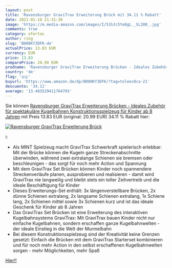 ```yaml
---
layout: post
title: 'Ravensburger GraviTrax Erweiterung Brück mit 34.11 % Rabatt'
date: 2021-01-10 21:31:39
image: 'https://m.media-amazon.com/images/I/51hJc5Ye8gL._SL200_.jpg'
comments: true
category: ofertas
author: ring
slug: 'B000KY3DFK-de'
actualPrice: 13.83 EUR
currency: EUR
price: 13.83
comparePrice: 20.99 EUR
prodname: 'Ravensburger GraviTrax Erweiterung Brücken - Ideales Zubehör für spektakuläre Kugelbahnen  Konstruktionsspielzeug für Kinder ab 8 Jahren'
country: 'de'
flag: '🇩🇪'
buyurl: 'https://www.amazon.de/dp/B000KY3DFK/?tag=tolees0ca-21'
descuento: '34.11'
average: '13.483529411764703'
---
```


Sie können [Ravensburger GraviTrax Erweiterung Brücken - Ideales Zubehör für spektakuläre Kugelbahnen  Konstruktionsspielzeug für Kinder ab 8 Jahren](https://www.amazon.de/dp/B000KY3DFK/?tag=tolees0ca-21) mit Preis 13.83 EUR (original: 20.99 EUR) 34.11 % Rabatt hier:

[![Ravensburger GraviTrax Erweiterung Brück](https://m.media-amazon.com/images/I/51hJc5Ye8gL._SL200_.jpg)](https://www.amazon.de/dp/B000KY3DFK/?tag=tolees0ca-21)

ℹ️:

- Als MINT Spielzeug macht GraviTrax Schwerkraft spielerisch erlebbar: Mit der Brücke können die Kugeln ganze Streckenabschnitte überwinden, während zwei extralange Schienen sie bremsen oder beschleunigen - das sorgt für noch mehr Action und Spannung
- Mit dem GraviTrax Set Brücken können Kinder noch spannendere Streckenverläufe planen, ausprobieren und realisieren - damit wird GraviTrax nie langweilig und bleibt stets ein toller Zeitvertreib und die ideale Beschäftigung für Kinder
- Dieses Erweiterungs-Set enthält: 3x längenverstellbare Brücken, 2x dünne Schienen extralang, 2x langsame Schienen extralang, 1x Schiene lang, 2x Schienen mittel sowie 3x Schienen kurz und ist das ideale Geschenk für Kinder ab 8 Jahren
- Das GraviTrax Set Brücken ist eine Erweiterung des interaktiven Kugelbahnsystems GraviTrax: Mit GraviTrax bauen Kinder nicht nur einfache Kugelbahnen, sondern erschaffen ganze Kugelbahnwelten - der ideale Einstieg in die Welt der Murmelbahn
- Bei diesem Konstruktionsspielzeug sind der Kreativität keine Grenzen gesetzt: Einfach die Brücken mit dem GraviTrax Starterset kombinieren und für noch mehr Action in den selbst erschaffenen Kugelbahnwelten sorgen - mehr Möglichkeiten, mehr Spaß

[Hier!!](https://www.amazon.de/dp/B000KY3DFK/?tag=tolees0ca-21)
